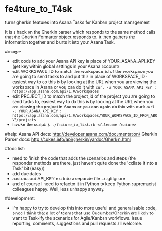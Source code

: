 fe4ture_to_T4sk
===============

turns gherkin features into Asana Tasks for Kanban project management

It is a hack on the Gherkin parser which responds to the same method calls that the Gherkin Formatter object responds to. It then gathers the information together and blurts it into your Asana Task.

#usage:
* edit code to add your Asana API key in place of YOUR_ASANA_API_KEY (get key within global settings in your Asana account)
* edit WORKSPACE_ID to match the workspace_id of the workspace you are going to send tasks to and put this in place of WORKSPACE_ID - easiest way to do this is by looking at the URL when you are viewing the workspace in Asana or you can do it with `curl -u YOUR_ASANA_API_KEY : https://app.asana.com/api/1.0/workspaces`
* edit PROJECT_ID to match the project_id of the project you are going to send tasks to, easiest way to do this is by looking at the URL when you are viewing the project in Asana or you can again do this with curl: `curl -u YOUR_ASANA_API_KEY : https://app.asana.com/api/1.0/workspaces/YOUR_WORKSPACE_ID_FROM_ABOVE/projects`
* invoke the script: `$ ./fe4ture_to_T4sk.rb <filename.feature>`

#help:
Asana API docs: http://developer.asana.com/documentation/
Gherkin Parser docs: http://cukes.info/api/gherkin/yardoc/Gherkin.html

#todo list:
* need to finish the code that adds the scenarios and steps (the responder methods are there, just haven't quite done the 'collate it into a Task' bit (easy))
* add due dates
* abstract out API_KEY etc into a separate file to .gitignore
* and of course I need to refactor it in Python to keep Python supremacist colleagues happy. Well, less unhappy anyway.

#development:
* I'm happy to try to develop this into more useful and generalisable code, since I think that a lot of teams that use Cucumber/Gherkin are likely to want to Task-ify the scenarios for Agile/Kanban workflows. Issue reporting, comments, suggestions and pull requests all welcome.
